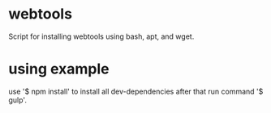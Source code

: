 # webtools
Script for installing webtools using bash, apt, and wget.
# using example
use '$ npm install' to install all dev-dependencies
after that run command '$ gulp'.
